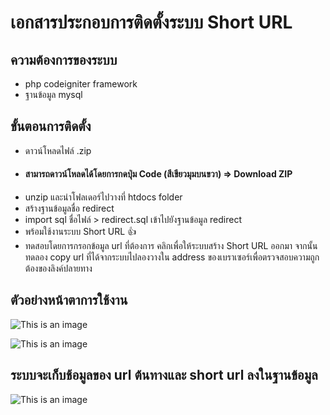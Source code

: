 # เอกสารประกอบการติดตั้งระบบ Short URL 

## ความต้องการของระบบ

- php codeigniter framework
- ฐานข้อมูล mysql

## ขั้นตอนการติดตั้ง
- ดาวน์โหลดไฟล์ .zip 
- #### สามารถดาวน์โหลดได้โดยการกดปุ่ม Code (สีเขียวมุมบนขวา) => Download ZIP
- unzip และนำโฟลเดอร์ไปวางที่ htdocs folder
- สร้างฐานข้อมูลชื่อ redirect
- import sql ชื่อไฟล์ > redirect.sql เข้าไปยังฐานข้อมูล redirect
- พร้อมใช้งานระบบ Short URL :+1:
- ทดสอบโดยการกรอกข้อมูล url ที่ต้องการ คลิกเพื่อให้ระบบสร้าง Short URL ออกมา 
  จากนั้นทดลอง copy url ที่ได้จากระบบไปลองวางใน address ของเบราเซอร์เพื่อตรวจสอบความถูกต้องของลิงค์ปลายทาง

## ตัวอย่างหน้าตาการใช้งาน

![This is an image](https://caffeinelism.com/upload/screenshot/Screenshot%202022-12-16%20005925.jpg)

![This is an image](https://caffeinelism.com/upload/screenshot/03.jpg)

## ระบบจะเก็บช้อมูลของ url ต้นทางและ short url ลงในฐานข้อมูล

![This is an image](https://caffeinelism.com/upload/screenshot/04.jpg)
